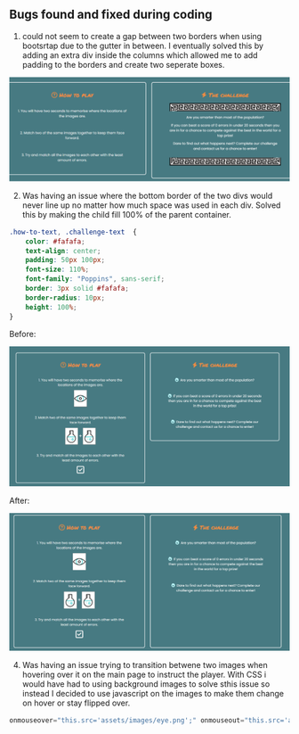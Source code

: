## Bugs found and fixed during coding

1. could not seem to create a gap between two borders when using bootsrtap due to the gutter in between. I eventually solved this by adding an extra div inside the columns which allowed me to add padding to the borders and create two seperate boxes.

![Gutter Bug](assets/images/gutter-bug.png)

2. Was having an issue where the bottom border of the two divs would never line up no matter how much space was used in each div. Solved this by making the child fill 100% of the parent container.

```CSS
.how-to-text, .challenge-text  {
    color: #fafafa;
    text-align: center;
    padding: 50px 100px;
    font-size: 110%;
    font-family: "Poppins", sans-serif;
    border: 3px solid #fafafa;
    border-radius: 10px;
    height: 100%;
}
```

Before:

![Bottom border bug](assets/images/bottom-border-bug-before.png)

After:

![Bottom border bug](assets/images/bottom-border-bug-after.png)

4. Was having an issue trying to transition betwene two images when hovering over it on the main page to instruct the player. With CSS i would have had to using background images to solve sthis issue so instead I decided to use javascript on the images to make them change on hover or stay flipped over.

```js
onmouseover="this.src='assets/images/eye.png';" onmouseout="this.src='assets/images/card-back.png';"
```